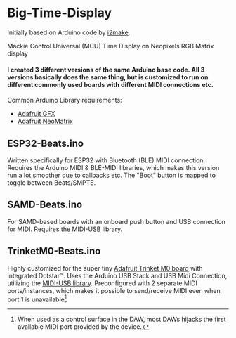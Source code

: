 # Big-Time-Display
Initially based on Arduino code by [i2make](https://github.com/i2make/MTC_SPP_Reader).

Mackie Control Universal (MCU) Time Display on Neopixels RGB Matrix display

#### I created 3 different versions of the same Arduino base code. All 3 versions basically does the same thing, but is customized to run on different commonly used boards with different MIDI connections etc.

Common Arduino Library requirements:
- [Adafruit GFX](https://github.com/adafruit/Adafruit-GFX-Library)
- [Adafruit NeoMatrix](https://github.com/adafruit/Adafruit_NeoMatrix)

## ESP32-Beats.ino
  
Written specifically for ESP32 with Bluetooth (BLE) MIDI connection. Requires the Arduino MIDI & BLE-MIDI libraries, which makes this version run a lot smoother due to callbacks etc.
The "Boot" button is mapped to toggle between Beats/SMPTE.

## SAMD-Beats.ino
  
For SAMD-based boards with an onboard push button and USB connection for MIDI. Requires the MIDI-USB library.

## TrinketM0-Beats.ino
  
Highly customized for the super tiny [Adafruit Trinket M0 board](https://www.adafruit.com/product/3500) with integrated Dotstar™. Uses the Arduino USB Stack and USB Midi Connection, utilizing the [MIDI-USB library](https://www.arduino.cc/reference/en/libraries/usb-midi/). Preconfigured with 2 separate MIDI ports/instances, which makes it possible to send/receive MIDI even when port 1 is unavailable[^1]

[^1]: When used as a control surface in the DAW, most DAWs hijacks the first available MIDI port provided by the device.

